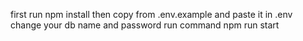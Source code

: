 first run npm install
then copy from .env.example and paste it in .env
change your db name and password
run command npm run start